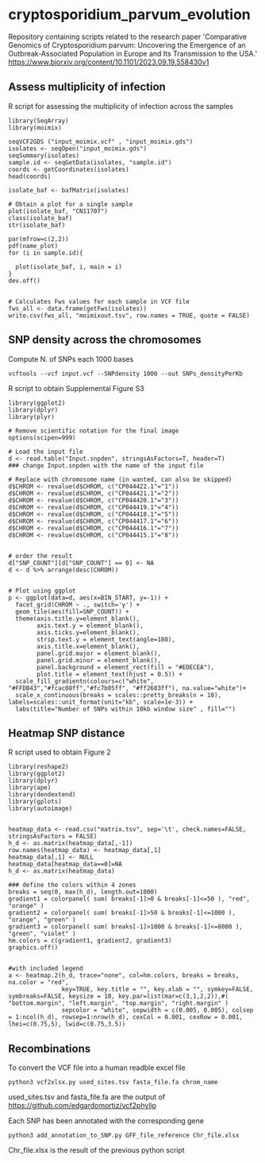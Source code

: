 # cryptosporidium_parvum_evolution
Repository containing scripts related to the research paper 'Comparative Genomics of Cryptosporidium parvum: Uncovering the Emergence of an Outbreak-Associated Population in Europe and Its Transmission to the USA.' https://www.biorxiv.org/content/10.1101/2023.09.19.558430v1


## Assess multiplicity of infection
R script for assessing the multiplicity of infection across the samples
```{R}
library(SeqArray)
library(moimix)

seqVCF2GDS ("input_moimix.vcf" , "input_moimix.gds")
isolates <- seqOpen("input_moimix.gds")
seqSummary(isolates)
sample.id <- seqGetData(isolates, "sample.id")
coords <- getCoordinates(isolates)
head(coords)

isolate_baf <- bafMatrix(isolates)

# Obtain a plot for a single sample
plot(isolate_baf, "CN11707") 
class(isolate_baf)
str(isolate_baf)

par(mfrow=c(2,2))
pdf(name_plot)
for (i in sample.id){
  
  plot(isolate_baf, i, main = i)
}
dev.off()


# Calculates Fws values for each sample in VCF file
fws_all <- data.frame(getFws(isolates))
write.csv(fws_all, "moimixout.tsv", row.names = TRUE, quote = FALSE)
```


## SNP density across the chromosomes
Compute N. of SNPs each 1000 bases
```{bash}
vcftools --vcf input.vcf --SNPdensity 1000 --out SNPs_densityPerKb
```
R script to obtain Supplemental Figure S3
```{R}
library(ggplot2)
library(dplyr)
library(plyr)

# Remove scientific notation for the final image
options(scipen=999)

# Load the input file
d <- read.table("Input.snpden", stringsAsFactors=T, header=T) 
### change Input.snpden with the name of the input file 

# Replace with chromosome name (in wanted, can also be skipped)
d$CHROM <- revalue(d$CHROM, c("CP044422.1"="1"))
d$CHROM <- revalue(d$CHROM, c("CP044421.1"="2"))
d$CHROM <- revalue(d$CHROM, c("CP044420.1"="3"))
d$CHROM <- revalue(d$CHROM, c("CP044419.1"="4"))
d$CHROM <- revalue(d$CHROM, c("CP044418.1"="5"))
d$CHROM <- revalue(d$CHROM, c("CP044417.1"="6"))
d$CHROM <- revalue(d$CHROM, c("CP044416.1"="7"))
d$CHROM <- revalue(d$CHROM, c("CP044415.1"="8"))


# order the result
d["SNP_COUNT"][d["SNP_COUNT"] == 0] <- NA
d <- d %>% arrange(desc(CHROM))


# Plot using ggplot
p <- ggplot(data=d, aes(x=BIN_START, y=-1)) +
  facet_grid(CHROM ~ ., switch='y') +
  geom_tile(aes(fill=SNP_COUNT)) +
  theme(axis.title.y=element_blank(),
        axis.text.y = element_blank(),
        axis.ticks.y=element_blank(),
        strip.text.y = element_text(angle=180),
        axis.title.x=element_blank(),
        panel.grid.major = element_blank(),
        panel.grid.minor = element_blank(),
        panel.background = element_rect(fill = "#EDECEA"),
        plot.title = element_text(hjust = 0.5)) +
  scale_fill_gradientn(colours=c("white", "#FFDB43","#fcac08ff","#fc7b05ff", "#ff2603ff"), na.value="white")+
  scale_x_continuous(breaks = scales::pretty_breaks(n = 10), labels=scales::unit_format(unit="kb", scale=1e-3)) +
  labs(title="Number of SNPs within 10kb window size" , fill="")
```
## Heatmap SNP distance
R script used to obtain Figure 2 
```{R}
library(reshape2)
library(ggplot2)
library(dplyr)
library(ape)  
library(dendextend)
library(gplots)
library(autoimage)


heatmap_data <- read.csv("matrix.tsv", sep='\t', check.names=FALSE, stringsAsFactors = FALSE)
h_d <- as.matrix(heatmap_data[,-1])
row.names(heatmap_data) <- heatmap_data[,1] 
heatmap_data[,1] <- NULL
heatmap_data[heatmap_data==0]=NA
h_d <- as.matrix(heatmap_data)

### define the colors within 4 zones
breaks = seq(0, max(h_d), length.out=1000)
gradient1 = colorpanel( sum( breaks[-1]>0 & breaks[-1]<=50 ), "red", "orange" )
gradient2 = colorpanel( sum( breaks[-1]>50 & breaks[-1]<=1000 ), "orange", "green" )
gradient3 = colorpanel( sum( breaks[-1]>1000 & breaks[-1]<=8000 ), "green", "violet" )
hm.colors = c(gradient1, gradient2, gradient3)
graphics.off()


#with included legend
a <- heatmap.2(h_d, trace="none", col=hm.colors, breaks = breaks, na.color = "red",
               key=TRUE, key.title = "", key.xlab = "", symkey=FALSE, symbreaks=FALSE, keysize = 10, key.par=list(mar=c(3,1,2,2)),#( "bottom.margin", "left.margin", "top.margin", "right.margin" )
               sepcolor = "white", sepwidth = c(0.005, 0.005), colsep = 1:ncol(h_d), rowsep=1:nrow(h_d), cexCol = 0.001, cexRow = 0.001, lhei=c(0.75,5), lwid=c(0.75,3.5))
```




## Recombinations
To convert the VCF file into a human readble excel file
```{python}
python3 vcf2xlsx.py used_sites.tsv fasta_file.fa chrom_name
````
used_sites.tsv and fasta_file.fa are the output of https://github.com/edgardomortiz/vcf2phylip 

Each SNP has been annotated with the corresponding gene 
```{python}
python3 add_annotation_to_SNP.py GFF_file_reference Chr_file.xlsx
````
Chr_file.xlsx is the result of the previous python script


